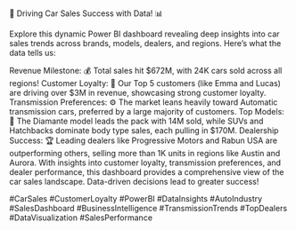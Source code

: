 🚗 Driving Car Sales Success with Data! 📊

Explore this dynamic Power BI dashboard revealing deep insights into car sales trends across brands, models, dealers, and regions. Here’s what the data tells us:

Revenue Milestone: 💰 Total sales hit $672M, with 24K cars sold across all regions!
Customer Loyalty: 👑 Our Top 5 customers (like Emma and Lucas) are driving over $3M in revenue, showcasing strong customer loyalty.
Transmission Preferences: ⚙️ The market leans heavily toward Automatic transmission cars, preferred by a large majority of customers.
Top Models: 🚗 The Diamante model leads the pack with 14M sold, while SUVs and Hatchbacks dominate body type sales, each pulling in $170M.
Dealership Success: 🏆 Leading dealers like Progressive Motors and Rabun USA are outperforming others, selling more than 1K units in regions like Austin and Aurora.
With insights into customer loyalty, transmission preferences, and dealer performance, this dashboard provides a comprehensive view of the car sales landscape. Data-driven decisions lead to greater success!

#CarSales #CustomerLoyalty #PowerBI #DataInsights #AutoIndustry #SalesDashboard #BusinessIntelligence #TransmissionTrends #TopDealers #DataVisualization #SalesPerformance
